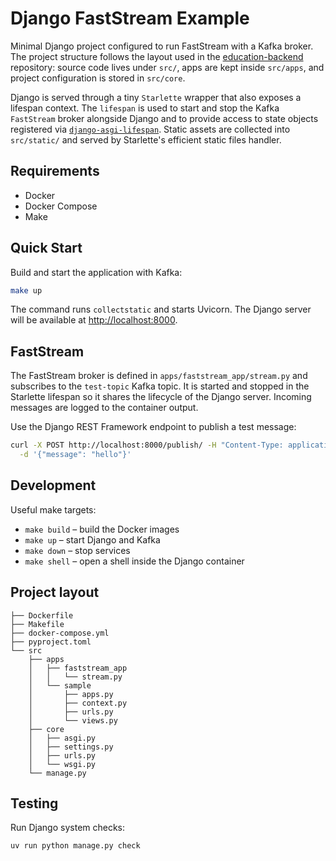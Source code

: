 # Django FastStream Example

Minimal Django project configured to run FastStream with a Kafka broker.
The project structure follows the layout used in the
[education-backend](https://github.com/tough-dev-school/education-backend/)
repository: source code lives under `src/`, apps are kept inside `src/apps`,
and project configuration is stored in `src/core`.

Django is served through a tiny `Starlette` wrapper that also exposes a
lifespan context. The `lifespan` is used to start and stop the Kafka
`FastStream` broker alongside Django and to provide access to state objects
registered via [`django-asgi-lifespan`](https://github.com/illagrenan/django-asgi-lifespan).
Static assets are collected into `src/static/` and served by Starlette's
efficient static files handler.

## Requirements

- Docker
- Docker Compose
- Make

## Quick Start

Build and start the application with Kafka:

```bash
make up
```

The command runs `collectstatic` and starts Uvicorn. The Django server will be
available at <http://localhost:8000>.

## FastStream

The FastStream broker is defined in `apps/faststream_app/stream.py` and
subscribes to the `test-topic` Kafka topic. It is started and stopped in the
Starlette lifespan so it shares the lifecycle of the Django server.
Incoming messages are logged to the container output.

Use the Django REST Framework endpoint to publish a test message:

```bash
curl -X POST http://localhost:8000/publish/ -H "Content-Type: application/json" \
  -d '{"message": "hello"}'
```

## Development

Useful make targets:

- `make build` – build the Docker images
- `make up` – start Django and Kafka
- `make down` – stop services
- `make shell` – open a shell inside the Django container

## Project layout

```
├── Dockerfile
├── Makefile
├── docker-compose.yml
├── pyproject.toml
└── src
    ├── apps
    │   ├── faststream_app
    │   │   └── stream.py
    │   └── sample
    │       ├── apps.py
    │       ├── context.py
    │       ├── urls.py
    │       └── views.py
    ├── core
    │   ├── asgi.py
    │   ├── settings.py
    │   ├── urls.py
    │   └── wsgi.py
    └── manage.py
```

## Testing

Run Django system checks:

```bash
uv run python manage.py check
```
